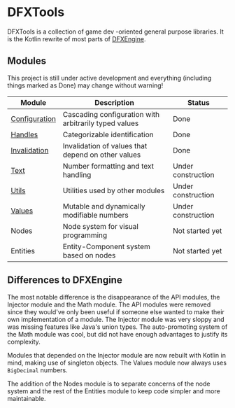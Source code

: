 # DFXTools

DFXTools is a collection of game dev -oriented general purpose libraries. It is the Kotlin rewrite of most parts of 
[DFXEngine](https://git.datafox.me/datafox/dfxengine).

## Modules

This project is still under active development and everything (including things marked as Done) may change without 
warning!

| Module                         | Description                                           | Status             |
|--------------------------------|-------------------------------------------------------|--------------------|
| [Configuration](configuration) | Cascading configuration with arbitrarily typed values | Done               |
| [Handles](handles)             | Categorizable identification                          | Done               |
| [Invalidation](invalidation)   | Invalidation of values that depend on other values    | Done               |
| [Text](text)                   | Number formatting and text handling                   | Under construction |
| [Utils](utils)                 | Utilities used by other modules                       | Under construction |
| [Values](values)               | Mutable and dynamically modifiable numbers            | Under construction |
| Nodes                          | Node system for visual programming                    | Not started yet    |
| Entities                       | Entity-Component system based on nodes                | Not started yet    |

## Differences to DFXEngine

The most notable difference is the disappearance of the API modules, the Injector module and the Math module. The API 
modules were removed since they would've only been useful if someone else wanted to make their own implementation of a 
module. The Injector module was very sloppy and was missing features like Java's union types. The auto-promoting system
of the Math module was cool, but did not have enough advantages to justify its complexity.

Modules that depended on the Injector module are now rebuilt with Kotlin in mind, making use of singleton objects. The 
Values module now always uses `BigDecimal` numbers. 

The addition of the Nodes module is to separate concerns of the node system and the rest of the Entities module to keep 
code simpler and more maintainable.